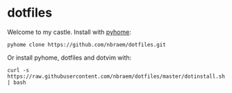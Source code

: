 dotfiles
========
Welcome to my castle. Install with [pyhome](https://github.com/acroz/pyhome):

    pyhome clone https://github.com/nbraem/dotfiles.git
    
Or install pyhome, dotfiles and dotvim with:

    curl -s https://raw.githubusercontent.com/nbraem/dotfiles/master/dotinstall.sh | bash
